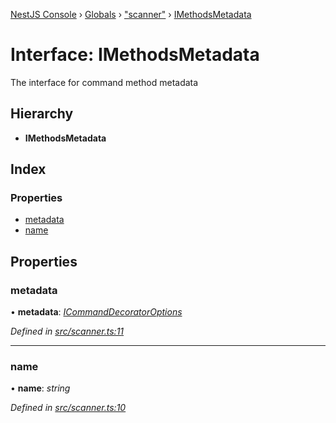 [NestJS Console](../README.md) › [Globals](../globals.md) › ["scanner"](../modules/_scanner_.md) › [IMethodsMetadata](_scanner_.imethodsmetadata.md)

# Interface: IMethodsMetadata

The interface for command method metadata

## Hierarchy

* **IMethodsMetadata**

## Index

### Properties

* [metadata](_scanner_.imethodsmetadata.md#metadata)
* [name](_scanner_.imethodsmetadata.md#name)

## Properties

###  metadata

• **metadata**: *[ICommandDecoratorOptions](_decorators_.icommanddecoratoroptions.md)*

*Defined in [src/scanner.ts:11](https://github.com/Pop-Code/nestjs-console/blob/7562159/src/scanner.ts#L11)*

___

###  name

• **name**: *string*

*Defined in [src/scanner.ts:10](https://github.com/Pop-Code/nestjs-console/blob/7562159/src/scanner.ts#L10)*
